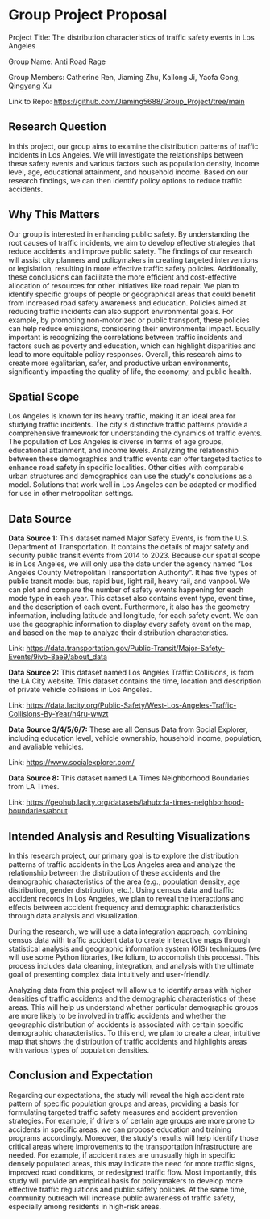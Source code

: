 # Group Project Proposal
Project Title: The distribution characteristics of  traffic safety events in Los Angeles

Group Name: Anti Road Rage

Group Members: Catherine Ren, Jiaming Zhu, Kailong Ji, Yaofa Gong, Qingyang Xu

Link to Repo: https://github.com/Jiaming5688/Group_Project/tree/main
## Research Question
In this project, our group aims to examine the distribution patterns of traffic incidents in Los Angeles. We will investigate the relationships between these safety events and various factors such as population density, income level, age, educational attainment, and household income. Based on our research findings, we can then identify policy options to reduce traffic accidents.
## Why This Matters
Our group is interested in enhancing public safety. By understanding the root causes of traffic incidents, we aim to develop effective strategies that reduce accidents and improve public safety. The findings of our research will assist city planners and policymakers in creating targeted interventions or legislation, resulting in more effective traffic safety policies. Additionally, these conclusions can facilitate the more efficient and cost-effective allocation of resources for other initiatives like road repair. We plan to identify specific groups of people or geographical areas that could benefit from increased road safety awareness and education. Policies aimed at reducing traffic incidents can also support environmental goals. For example, by promoting non-motorized or public transport, these policies can help reduce emissions, considering their environmental impact. Equally important is recognizing the correlations between traffic incidents and factors such as poverty and education, which can highlight disparities and lead to more equitable policy responses. Overall, this research aims to create more egalitarian, safer, and productive urban environments, significantly impacting the quality of life, the economy, and public health.
## Spatial Scope
Los Angeles is known for its heavy traffic, making it an ideal area for studying traffic incidents. The city's distinctive traffic patterns provide a comprehensive framework for understanding the dynamics of traffic events. The population of Los Angeles is diverse in terms of age groups, educational attainment, and income levels. Analyzing the relationship between these demographics and traffic events can offer targeted tactics to enhance road safety in specific localities. Other cities with comparable urban structures and demographics can use the study's conclusions as a model. Solutions that work well in Los Angeles can be adapted or modified for use in other metropolitan settings.
## Data Source
**Data Source 1:** This dataset named Major Safety Events, is from the U.S. Department of Transportation. It contains the details of major safety and security public transit events from 2014 to 2023. Because our spatial scope is in Los Angeles, we will only use the date under the agency named “Los Angeles County Metropolitan Transportation Authority”. It has five types of public transit mode: bus, rapid bus, light rail, heavy rail, and vanpool. We can plot and compare the number of safety events happening for each mode type in each year. This dataset also contains event type, event time, and the description of each event. Furthermore, it also has the geometry information, including latitude and longitude, for each safety event. We can use the geographic information to display every safety event on the map, and based on the map to  analyze their distribution characteristics. 

Link: https://data.transportation.gov/Public-Transit/Major-Safety-Events/9ivb-8ae9/about_data 

**Data Source 2:** This dataset named Los Angeles Traffic Collisions, is from the LA City website. This dataset contains the time, location and description of private vehicle collisions in Los Angeles. 

Link: https://data.lacity.org/Public-Safety/West-Los-Angeles-Traffic-Collisions-By-Year/n4ru-wwzt

**Data Source 3/4/5/6/7:** These are all Census Data from Social Explorer, including education level, vehicle ownership, household income, population, and avaliable vehicles.

Link: https://www.socialexplorer.com/

**Data Source 8:** This dataset named LA Times Neighborhood Boundaries from LA Times.

Link: https://geohub.lacity.org/datasets/lahub::la-times-neighborhood-boundaries/about
## Intended Analysis and Resulting Visualizations
In this research project, our primary goal is to explore the distribution patterns of traffic accidents in the Los Angeles area and analyze the relationship between the distribution of these accidents and the demographic characteristics of the area (e.g., population density, age distribution, gender distribution, etc.). Using census data and traffic accident records in Los Angeles, we plan to reveal the interactions and effects between accident frequency and demographic characteristics through data analysis and visualization.

During the research, we will use a data integration approach, combining census data with traffic accident data to create interactive maps through statistical analysis and geographic information system (GIS) techniques (we will use some Python libraries, like folium, to accomplish this process). This process includes data cleaning, integration, and analysis with the ultimate goal of presenting complex data intuitively and user-friendly.

Analyzing data from this project will allow us to identify areas with higher densities of traffic accidents and the demographic characteristics of these areas. This will help us understand whether particular demographic groups are more likely to be involved in traffic accidents and whether the geographic distribution of accidents is associated with certain specific demographic characteristics. To this end, we plan to create a clear, intuitive map that shows the distribution of traffic accidents and highlights areas with various types of population densities.
## Conclusion and Expectation
Regarding our expectations, the study will reveal the high accident rate pattern of specific population groups and areas, providing a basis for formulating targeted traffic safety measures and accident prevention strategies. For example, if drivers of certain age groups are more prone to accidents in specific areas, we can propose education and training programs accordingly. Moreover, the study's results will help identify those critical areas where improvements to the transportation infrastructure are needed. For example, if accident rates are unusually high in specific densely populated areas, this may indicate the need for more traffic signs, improved road conditions, or redesigned traffic flow. Most importantly, this study will provide an empirical basis for policymakers to develop more effective traffic regulations and public safety policies. At the same time, community outreach will increase public awareness of traffic safety, especially among residents in high-risk areas.


